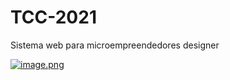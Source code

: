 # TCC-2021
Sistema web para microempreendedores designer

[![image.png](https://i.postimg.cc/sgBTxDCG/image.png)](https://postimg.cc/68Xr1K3B)
